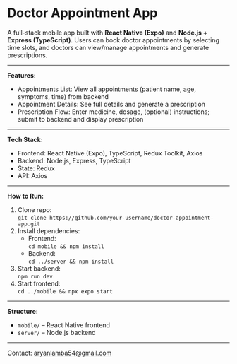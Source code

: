 # Doctor Appointment App

A full-stack mobile app built with **React Native (Expo)** and **Node.js + Express (TypeScript)**. Users can book doctor appointments by selecting time slots, and doctors can view/manage appointments and generate prescriptions.

---

**Features:**  
- Appointments List: View all appointments (patient name, age, symptoms, time) from backend  
- Appointment Details: See full details and generate a prescription  
- Prescription Flow: Enter medicine, dosage, (optional) instructions; submit to backend and display prescription

---

**Tech Stack:**  
- Frontend: React Native (Expo), TypeScript, Redux Toolkit, Axios  
- Backend: Node.js, Express, TypeScript  
- State: Redux  
- API: Axios

---

**How to Run:**  
1. Clone repo:  
   `git clone https://github.com/your-username/doctor-appointment-app.git`  
2. Install dependencies:  
   - Frontend:  
     `cd mobile && npm install`  
   - Backend:  
     `cd ../server && npm install`  
3. Start backend:  
   `npm run dev`  
4. Start frontend:  
   `cd ../mobile && npx expo start`  

---

**Structure:**  
- `mobile/` – React Native frontend  
- `server/` – Node.js backend

---

Contact: aryanlamba54@gmail.com
